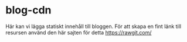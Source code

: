 # blog-cdn
Här kan vi lägga statiskt innehåll till bloggen. För att skapa en fint länk till resursen använd den här sajten för detta https://rawgit.com/
